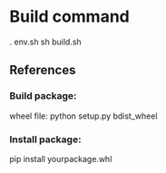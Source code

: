 # Build command
. env.sh 
sh build.sh

## References
### Build package:
wheel file:
   python setup.py bdist_wheel

### Install package:
  pip install yourpackage.whl
